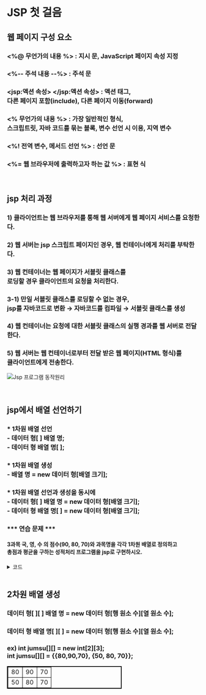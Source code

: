 # JSP 첫 걸음

## 웹 페이지 구성 요소
### <%@ 무언가의 내용 %> : 지시 문, JavaScript 페이지 속성 지정
### <%-- 주석 내용 --%> : 주석 문
### <jsp:액션 속성> </jsp:액션 속성> : 액션 태그, <br>다른 페이지 포함(include), 다른 페이지 이동(forward)
### <%  무언가의 내용  %> : 가장 일반적인 형식, <br>스크립트릿, 자바 코드를 묶는 블록, 변수 선언 시 이용, 지역 변수
### <%!  전역 변수, 메서드 선언  %> : 선언 문
### <%=  웹 브라우저에 출력하고자 하는 값  %> : 표현 식

<br>

## jsp 처리 과정
### 1) 클라이언트는 웹 브라우저를 통해 웹 서버에게 웹 페이지 서비스를 요청한다.
### 2) 웹 서버는 jsp 스크립트 페이지인 경우, 웹 컨테이너에게 처리를 부탁한다.
### 3) 웹 컨테이너는 웹 페이지가 서블릿 클래스를 <br>로딩할 경우 클라이언트의 요청을 처리한다.
### 3-1) 만일 서블릿 클래스를 로딩할 수 없는 경우,<br>jsp를 자바코드로 변환 → 자바코드를 컴파일 → 서블릿 클래스를 생성
### 4) 웹 컨테이너는 요청에 대한 서블릿 클래스의 실행 경과를 웹 서버로 전달한다.
### 5) 웹 서버는 웹 컨테이너로부터 전달 받은 웹 페이지(HTML 형식)를 <br>클라이언트에게 전송한다.
![Jsp 프로그램 동작원리](https://github.com/Qnd1101/jsp_first_step/assets/107795830/4d1517d5-2851-4b8c-a930-da01af2d70e0)

<br>

## jsp에서 배열 선언하기
### * 1차원 배열 선언<br> - 데이터 형[ ] 배열 명;<br> - 데이터 형 배열 명[ ];

### * 1차원 배열 생성 <br> - 배열 명 = new 데이터 형[배열 크기];

### * 1차원 배열 선언과 생성을 동시에 <Br> - 데이터 형[ ] 배열 명 = new 데이터 형[배열 크기]; <br>- 데이터 형 배열 명[ ] = new 데이터 형[배열 크기];

### *** 연습 문제 ***
#### 3과목 국, 영, 수 의 점수(90, 80, 70)와 과목명을 각각 1차원 배열로 정의하고 <br> 총점과 평균을 구하는 성적처리 프로그램을 jsp로 구현하시오.
<details>
  <summary>코드</summary>

  [성적처리_프로그램_코드 URL](https://github.com/Qnd1101/jsp_first_step/blob/main/%EC%84%B1%EC%A0%81%EC%B2%98%EB%A6%AC_%ED%94%84%EB%A1%9C%EA%B7%B8%EB%9E%A8.jsp)
  
  ```javascript
  <%@ page language="java" contentType="text/html; charset=UTF-8"
    pageEncoding="UTF-8"%>
<!DOCTYPE html>
<html>
<head>
<meta charset="UTF-8">
<title>성적처리 프로그램</title>
</head>
<body>
	<h3><1차원 배열을 이용한 성적처리></h3><br>
	<b>
		<%
			int[] score = {90, 80, 70};
			String[] subject = {"국어", "영어", "수학"};
			int sum = 0;
			float avg = 0;
			
			for(int i : score){
				sum += i;
			}
			avg = sum / score.length;
			
			for(int i = 0; i < 3; i++){
				out.print(subject[i] + " : " + score[i] + "<br>");
			}
		%>
		총점 = <%= sum %><br>
		평균 = <%= avg %> <br>
	</b>
</body>
</html>
```
</details>

<br>

## 2차원 배열 생성
### 데이터 형[ ][ ] 배열 명 = new 데이터 형[행 원소 수][열 원소 수];
### 데이터 형 배열 명[ ][ ] = new 데이터 형[행 원소 수][열 원소 수];
### ex) int jumsu[][] = new int[2][3]; <br> int jumsu[][] = {{80,90,70}, {50, 80, 70}};
<table style="border: 2px solid black; border-collapse: collapse; width: 300px;">
  <tr>
    <td style="border: 1px solid black;">80</td>
    <td style="border: 1px solid black;">90</td>
    <td style="border: 1px solid black;">70</td>
  </tr>
  <tr>
    <td style="border: 1px solid black;">50</td>
    <td style="border: 1px solid black;">80</td>
    <td style="border: 1px solid black;">70</td>
  </tr>
</table>
